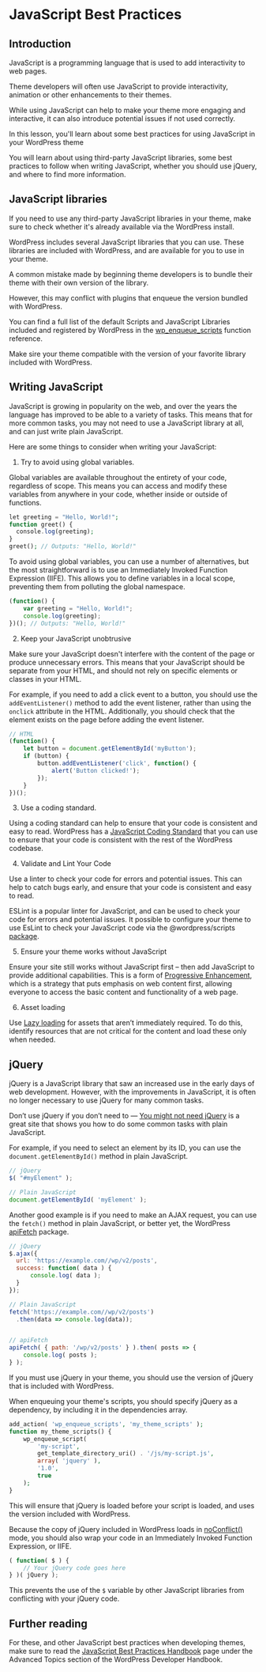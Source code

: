 # JavaScript Best Practices

## Introduction

JavaScript is a programming language that is used to add interactivity to web pages. 

Theme developers will often use JavaScript to provide interactivity, animation or other enhancements to their themes.

While using JavaScript can help to make your theme more engaging and interactive, it can also introduce potential issues if not used correctly.

In this lesson, you'll learn about some best practices for using JavaScript in your WordPress theme

You will learn about using third-party JavaScript libraries, some best practices to follow when writing JavaScript, whether you should use jQuery, and where to find more information.

## JavaScript libraries

If you need to use any third-party JavaScript libraries in your theme, make sure to check whether it's already available via the WordPress install.

WordPress includes several JavaScript libraries that you can use. These libraries are included with WordPress, and are available for you to use in your theme.

A common mistake made by beginning theme developers is to bundle their theme with their own version of the library. 

However, this may conflict with plugins that enqueue the version bundled with WordPress.

You can find a full list of the default Scripts and JavaScript Libraries included and registered by WordPress in the [wp_enqueue_scripts](https://developer.wordpress.org/reference/functions/wp_enqueue_script/#default-scripts-and-js-libraries-included-and-registered-by-wordpress) function reference.

Make sire your theme compatible with the version of your favorite library included with WordPress.

## Writing JavaScript

JavaScript is growing in popularity on the web, and over the years the language has improved to be able to a variety of tasks. This means that for more common tasks, you may not need to use a JavaScript library at all, and can just write plain JavaScript.

Here are some things to consider when writing your JavaScript:

1. Try to avoid using global variables.

Global variables are available throughout the entirety of your code, regardless of scope. This means you can access and modify these variables from anywhere in your code, whether inside or outside of functions.

```php
let greeting = "Hello, World!";
function greet() {
  console.log(greeting);
}
greet(); // Outputs: "Hello, World!"
```

To avoid using global variables, you can use a number of alternatives, but the most straightforward is to use an Immediately Invoked Function Expression (IIFE). This allows you to define variables in a local scope, preventing them from polluting the global namespace.

```js
(function() {
	var greeting = "Hello, World!";
	console.log(greeting);
})(); // Outputs: "Hello, World!"
```

2. Keep your JavaScript unobtrusive

Make sure your JavaScript doesn't interfere with the content of the page or produce unnecessary errors. This means that your JavaScript should be separate from your HTML, and should not rely on specific elements or classes in your HTML.

For example, if you need to add a click event to a button, you should use the `addEventListener()` method to add the event listener, rather than using the `onclick` attribute in the HTML. Additionally, you should check that the element exists on the page before adding the event listener.

```js
// HTML
(function() {
	let button = document.getElementById('myButton');
	if (button) {
        button.addEventListener('click', function() {
            alert('Button clicked!');
        });
	}
})(); 
```

3. Use a coding standard. 

Using a coding standard can help to ensure that your code is consistent and easy to read. WordPress has a [JavaScript Coding Standard](https://developer.wordpress.org/coding-standards/wordpress-coding-standards/javascript/) that you can use to ensure that your code is consistent with the rest of the WordPress codebase.

4. Validate and Lint Your Code

Use a linter to check your code for errors and potential issues. This can help to catch bugs early, and ensure that your code is consistent and easy to read.

ESLint is a popular linter for JavaScript, and can be used to check your code for errors and potential issues. It possible to configure your theme to use EsLint to check your JavaScript code via the @wordpress/scripts [package](https://developer.wordpress.org/block-editor/reference-guides/packages/packages-scripts/).

5. Ensure your theme works without JavaScript

Ensure your site still works without JavaScript first – then add JavaScript to provide additional capabilities. This is a form of [Progressive Enhancement](https://developer.mozilla.org/en-US/docs/Glossary/Progressive_Enhancement), which is a strategy that puts emphasis on web content first, allowing everyone to access the basic content and functionality of a web page.

6. Asset loading

Use [Lazy loading](https://developer.mozilla.org/en-US/docs/Web/Performance/Lazy_loading) for assets that aren’t immediately required. To do this, identify resources that are not critical for the content and load these only when needed.

## jQuery

jQuery is a JavaScript library that saw an increased use in the early days of web development. However, with the improvements in JavaScript, it is often no longer necessary to use jQuery for many common tasks.

Don’t use jQuery if you don’t need to — [You might not need jQuery](https://youmightnotneedjquery.com/) is a great site that shows you how to do some common tasks with plain JavaScript.

For example, if you need to select an element by its ID, you can use the `document.getElementById()` method in plain JavaScript.

```js
// jQuery
$( "#myElement" );

// Plain JavaScript
document.getElementById( 'myElement' );
```

Another good example is if you need to make an AJAX request, you can use the `fetch()` method in plain JavaScript, or better yet, the WordPress [apiFetch](https://developer.wordpress.org/block-editor/reference-guides/packages/packages-api-fetch/) package.

```js
// jQuery
$.ajax({
  url: 'https://example.com//wp/v2/posts',
  success: function( data ) {
	  console.log( data );
  }
});

// Plain JavaScript
fetch('https://example.com//wp/v2/posts')
  .then(data => console.log(data));


// apiFetch
apiFetch( { path: '/wp/v2/posts' } ).then( posts => {
    console.log( posts );
} );
```

If you must use jQuery in your theme, you should use the version of jQuery that is included with WordPress.

When enqueuing your theme's scripts, you should specify jQuery as a dependency, by including it in the dependencies array.

```php
add_action( 'wp_enqueue_scripts', 'my_theme_scripts' );
function my_theme_scripts() {
    wp_enqueue_script( 
        'my-script', 
        get_template_directory_uri() . '/js/my-script.js', 
        array( 'jquery' ), 
        '1.0', 
        true 
    );
}
```

This will ensure that jQuery is loaded before your script is loaded, and uses the version included with WordPress.

Because the copy of jQuery included in WordPress loads in [noConflict()](https://api.jquery.com/jQuery.noConflict/) mode, you should also wrap your code in an Immediately Invoked Function Expression, or IIFE.

```javascript
( function( $ ) {
    // Your jQuery code goes here
} )( jQuery );
```

This prevents the use of the `$` variable by other JavaScript libraries from conflicting with your jQuery code.

## Further reading

For these, and other JavaScript best practices when developing themes, make sure to read the [JavaScript Best Practices Handbook](https://developer.wordpress.org/themes/advanced-topics/javascript-best-practices) page under the Advanced Topics section of the WordPress Developer Handbook.